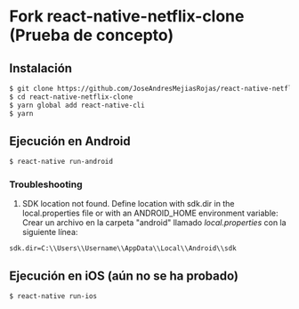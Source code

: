 # Fork react-native-netflix-clone (Prueba de concepto)

## Instalación

```bash
$ git clone https://github.com/JoseAndresMejiasRojas/react-native-netflix-clone.git
$ cd react-native-netflix-clone
$ yarn global add react-native-cli
$ yarn
```

## Ejecución en Android
```bash
$ react-native run-android
```

### Troubleshooting

1. SDK location not found. Define location with sdk.dir in the local.properties file or with an ANDROID_HOME environment variable: Crear un archivo en la carpeta "android" llamado *local.properties* con la siguiente línea:

```
sdk.dir=C:\\Users\\Username\\AppData\\Local\\Android\\sdk
```

## Ejecución en iOS (aún no se ha probado)
```bash
$ react-native run-ios
```

